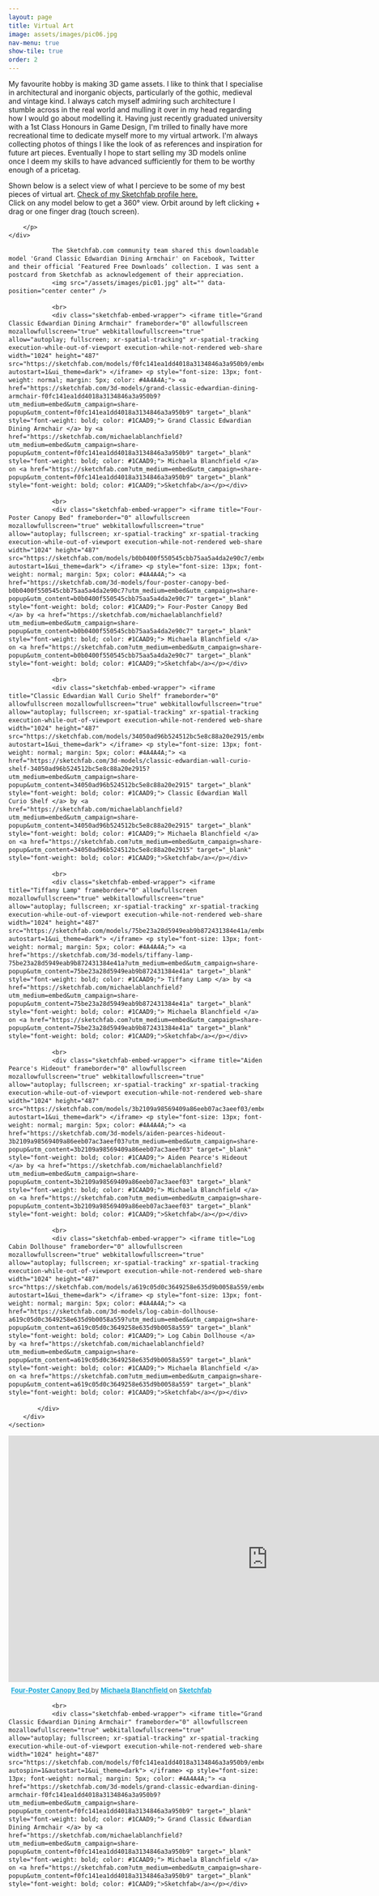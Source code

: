 ```yaml
---
layout: page
title: Virtual Art
image: assets/images/pic06.jpg
nav-menu: true
show-tile: true
order: 2
---
```


<!-- Main -->
<div id="main">


<!-- One -->
<section id="one">
	<div class="inner">
		<p>
		My favourite hobby is making 3D game assets. I like to think that I specialise in architectural and inorganic objects, particularly of the gothic, medieval and vintage kind. I always catch myself admiring such architecture I stumble across in the real world and mulling it over in my head regarding how I would go about modelling it. Having just recently graduated university with a 1st Class Honours in Game Design, I'm trilled to finally have more recreational time to dedicate myself more to my virtual artwork. I'm always collecting photos of things I like the look of as references and inspiration for future art pieces. Eventually I hope to start selling my 3D models online once I deem my skills to have advanced sufficiently for them to be worthy enough of a pricetag.
		</p>
		<p>
		Shown below is a select view of what I percieve to be some of my best pieces of virtual art. <a href="https://sketchfab.com/michaelablanchfield/models">Check of my Sketchfab profile here.</a> 
		<br>
		Click on any model below to get a 360° view. Orbit around by left clicking + drag or one finger drag (touch screen). 

		</p>
	</div>
</section>

<!-- Two -->
<section id="two" class="spotlights">
	<section>
		<div class="content">
			<div class="inner">
				
				The Sketchfab.com community team shared this downloadable model 'Grand Classic Edwardian Dining Armchair' on Facebook, Twitter and their official ‘Featured Free Downloads’ collection. I was sent a postcard from Sketchfab as acknowledgement of their appreciation.
				<img src="/assets/images/pic01.jpg" alt="" data-position="center center" />
				
				<br>
				<div class="sketchfab-embed-wrapper"> <iframe title="Grand Classic Edwardian Dining Armchair" frameborder="0" allowfullscreen mozallowfullscreen="true" webkitallowfullscreen="true" allow="autoplay; fullscreen; xr-spatial-tracking" xr-spatial-tracking execution-while-out-of-viewport execution-while-not-rendered web-share width="1024" height="487" src="https://sketchfab.com/models/f0fc141ea1dd4018a3134846a3a950b9/embed?autostart=1&ui_theme=dark"> </iframe> <p style="font-size: 13px; font-weight: normal; margin: 5px; color: #4A4A4A;"> <a href="https://sketchfab.com/3d-models/grand-classic-edwardian-dining-armchair-f0fc141ea1dd4018a3134846a3a950b9?utm_medium=embed&utm_campaign=share-popup&utm_content=f0fc141ea1dd4018a3134846a3a950b9" target="_blank" style="font-weight: bold; color: #1CAAD9;"> Grand Classic Edwardian Dining Armchair </a> by <a href="https://sketchfab.com/michaelablanchfield?utm_medium=embed&utm_campaign=share-popup&utm_content=f0fc141ea1dd4018a3134846a3a950b9" target="_blank" style="font-weight: bold; color: #1CAAD9;"> Michaela Blanchfield </a> on <a href="https://sketchfab.com?utm_medium=embed&utm_campaign=share-popup&utm_content=f0fc141ea1dd4018a3134846a3a950b9" target="_blank" style="font-weight: bold; color: #1CAAD9;">Sketchfab</a></p></div>
				
				<br>				
				<div class="sketchfab-embed-wrapper"> <iframe title="Four-Poster Canopy Bed" frameborder="0" allowfullscreen mozallowfullscreen="true" webkitallowfullscreen="true" allow="autoplay; fullscreen; xr-spatial-tracking" xr-spatial-tracking execution-while-out-of-viewport execution-while-not-rendered web-share width="1024" height="487" src="https://sketchfab.com/models/b0b0400f550545cbb75aa5a4da2e90c7/embed?autostart=1&ui_theme=dark"> </iframe> <p style="font-size: 13px; font-weight: normal; margin: 5px; color: #4A4A4A;"> <a href="https://sketchfab.com/3d-models/four-poster-canopy-bed-b0b0400f550545cbb75aa5a4da2e90c7?utm_medium=embed&utm_campaign=share-popup&utm_content=b0b0400f550545cbb75aa5a4da2e90c7" target="_blank" style="font-weight: bold; color: #1CAAD9;"> Four-Poster Canopy Bed </a> by <a href="https://sketchfab.com/michaelablanchfield?utm_medium=embed&utm_campaign=share-popup&utm_content=b0b0400f550545cbb75aa5a4da2e90c7" target="_blank" style="font-weight: bold; color: #1CAAD9;"> Michaela Blanchfield </a> on <a href="https://sketchfab.com?utm_medium=embed&utm_campaign=share-popup&utm_content=b0b0400f550545cbb75aa5a4da2e90c7" target="_blank" style="font-weight: bold; color: #1CAAD9;">Sketchfab</a></p></div>
				
				<br>
				<div class="sketchfab-embed-wrapper"> <iframe title="Classic Edwardian Wall Curio Shelf" frameborder="0" allowfullscreen mozallowfullscreen="true" webkitallowfullscreen="true" allow="autoplay; fullscreen; xr-spatial-tracking" xr-spatial-tracking execution-while-out-of-viewport execution-while-not-rendered web-share width="1024" height="487" src="https://sketchfab.com/models/34050ad96b524512bc5e8c88a20e2915/embed?autostart=1&ui_theme=dark"> </iframe> <p style="font-size: 13px; font-weight: normal; margin: 5px; color: #4A4A4A;"> <a href="https://sketchfab.com/3d-models/classic-edwardian-wall-curio-shelf-34050ad96b524512bc5e8c88a20e2915?utm_medium=embed&utm_campaign=share-popup&utm_content=34050ad96b524512bc5e8c88a20e2915" target="_blank" style="font-weight: bold; color: #1CAAD9;"> Classic Edwardian Wall Curio Shelf </a> by <a href="https://sketchfab.com/michaelablanchfield?utm_medium=embed&utm_campaign=share-popup&utm_content=34050ad96b524512bc5e8c88a20e2915" target="_blank" style="font-weight: bold; color: #1CAAD9;"> Michaela Blanchfield </a> on <a href="https://sketchfab.com?utm_medium=embed&utm_campaign=share-popup&utm_content=34050ad96b524512bc5e8c88a20e2915" target="_blank" style="font-weight: bold; color: #1CAAD9;">Sketchfab</a></p></div>
				
				<br>
				<div class="sketchfab-embed-wrapper"> <iframe title="Tiffany Lamp" frameborder="0" allowfullscreen mozallowfullscreen="true" webkitallowfullscreen="true" allow="autoplay; fullscreen; xr-spatial-tracking" xr-spatial-tracking execution-while-out-of-viewport execution-while-not-rendered web-share width="1024" height="487" src="https://sketchfab.com/models/75be23a28d5949eab9b872431384e41a/embed?autostart=1&ui_theme=dark"> </iframe> <p style="font-size: 13px; font-weight: normal; margin: 5px; color: #4A4A4A;"> <a href="https://sketchfab.com/3d-models/tiffany-lamp-75be23a28d5949eab9b872431384e41a?utm_medium=embed&utm_campaign=share-popup&utm_content=75be23a28d5949eab9b872431384e41a" target="_blank" style="font-weight: bold; color: #1CAAD9;"> Tiffany Lamp </a> by <a href="https://sketchfab.com/michaelablanchfield?utm_medium=embed&utm_campaign=share-popup&utm_content=75be23a28d5949eab9b872431384e41a" target="_blank" style="font-weight: bold; color: #1CAAD9;"> Michaela Blanchfield </a> on <a href="https://sketchfab.com?utm_medium=embed&utm_campaign=share-popup&utm_content=75be23a28d5949eab9b872431384e41a" target="_blank" style="font-weight: bold; color: #1CAAD9;">Sketchfab</a></p></div>
				
				<br>
				<div class="sketchfab-embed-wrapper"> <iframe title="Aiden Pearce's Hideout" frameborder="0" allowfullscreen mozallowfullscreen="true" webkitallowfullscreen="true" allow="autoplay; fullscreen; xr-spatial-tracking" xr-spatial-tracking execution-while-out-of-viewport execution-while-not-rendered web-share width="1024" height="487" src="https://sketchfab.com/models/3b2109a98569409a86eeb07ac3aeef03/embed?autostart=1&ui_theme=dark"> </iframe> <p style="font-size: 13px; font-weight: normal; margin: 5px; color: #4A4A4A;"> <a href="https://sketchfab.com/3d-models/aiden-pearces-hideout-3b2109a98569409a86eeb07ac3aeef03?utm_medium=embed&utm_campaign=share-popup&utm_content=3b2109a98569409a86eeb07ac3aeef03" target="_blank" style="font-weight: bold; color: #1CAAD9;"> Aiden Pearce's Hideout </a> by <a href="https://sketchfab.com/michaelablanchfield?utm_medium=embed&utm_campaign=share-popup&utm_content=3b2109a98569409a86eeb07ac3aeef03" target="_blank" style="font-weight: bold; color: #1CAAD9;"> Michaela Blanchfield </a> on <a href="https://sketchfab.com?utm_medium=embed&utm_campaign=share-popup&utm_content=3b2109a98569409a86eeb07ac3aeef03" target="_blank" style="font-weight: bold; color: #1CAAD9;">Sketchfab</a></p></div>
				
				<br>
				<div class="sketchfab-embed-wrapper"> <iframe title="Log Cabin Dollhouse" frameborder="0" allowfullscreen mozallowfullscreen="true" webkitallowfullscreen="true" allow="autoplay; fullscreen; xr-spatial-tracking" xr-spatial-tracking execution-while-out-of-viewport execution-while-not-rendered web-share width="1024" height="487" src="https://sketchfab.com/models/a619c05d0c3649258e635d9b0058a559/embed?autostart=1&ui_theme=dark"> </iframe> <p style="font-size: 13px; font-weight: normal; margin: 5px; color: #4A4A4A;"> <a href="https://sketchfab.com/3d-models/log-cabin-dollhouse-a619c05d0c3649258e635d9b0058a559?utm_medium=embed&utm_campaign=share-popup&utm_content=a619c05d0c3649258e635d9b0058a559" target="_blank" style="font-weight: bold; color: #1CAAD9;"> Log Cabin Dollhouse </a> by <a href="https://sketchfab.com/michaelablanchfield?utm_medium=embed&utm_campaign=share-popup&utm_content=a619c05d0c3649258e635d9b0058a559" target="_blank" style="font-weight: bold; color: #1CAAD9;"> Michaela Blanchfield </a> on <a href="https://sketchfab.com?utm_medium=embed&utm_campaign=share-popup&utm_content=a619c05d0c3649258e635d9b0058a559" target="_blank" style="font-weight: bold; color: #1CAAD9;">Sketchfab</a></p></div>
				
			</div>
		</div>
	</section>	
</section>
</div>


<div class="sketchfab-embed-wrapper"> <iframe title="Four-Poster Canopy Bed" frameborder="0" allowfullscreen mozallowfullscreen="true" webkitallowfullscreen="true" allow="autoplay; fullscreen; xr-spatial-tracking" xr-spatial-tracking execution-while-out-of-viewport execution-while-not-rendered web-share width="1024" height="487" src="https://sketchfab.com/models/b0b0400f550545cbb75aa5a4da2e90c7/embed?autostart=1&ui_theme=dark"> </iframe> <p style="font-size: 13px; font-weight: normal; margin: 5px; color: #4A4A4A;"> <a href="https://sketchfab.com/3d-models/four-poster-canopy-bed-b0b0400f550545cbb75aa5a4da2e90c7?utm_medium=embed&utm_campaign=share-popup&utm_content=b0b0400f550545cbb75aa5a4da2e90c7" target="_blank" style="font-weight: bold; color: #1CAAD9;"> Four-Poster Canopy Bed </a> by <a href="https://sketchfab.com/michaelablanchfield?utm_medium=embed&utm_campaign=share-popup&utm_content=b0b0400f550545cbb75aa5a4da2e90c7" target="_blank" style="font-weight: bold; color: #1CAAD9;"> Michaela Blanchfield </a> on <a href="https://sketchfab.com?utm_medium=embed&utm_campaign=share-popup&utm_content=b0b0400f550545cbb75aa5a4da2e90c7" target="_blank" style="font-weight: bold; color: #1CAAD9;">Sketchfab</a></p></div>
				
				<br>				
				<div class="sketchfab-embed-wrapper"> <iframe title="Grand Classic Edwardian Dining Armchair" frameborder="0" allowfullscreen mozallowfullscreen="true" webkitallowfullscreen="true" allow="autoplay; fullscreen; xr-spatial-tracking" xr-spatial-tracking execution-while-out-of-viewport execution-while-not-rendered web-share width="1024" height="487" src="https://sketchfab.com/models/f0fc141ea1dd4018a3134846a3a950b9/embed?autospin=1&autostart=1&ui_theme=dark"> </iframe> <p style="font-size: 13px; font-weight: normal; margin: 5px; color: #4A4A4A;"> <a href="https://sketchfab.com/3d-models/grand-classic-edwardian-dining-armchair-f0fc141ea1dd4018a3134846a3a950b9?utm_medium=embed&utm_campaign=share-popup&utm_content=f0fc141ea1dd4018a3134846a3a950b9" target="_blank" style="font-weight: bold; color: #1CAAD9;"> Grand Classic Edwardian Dining Armchair </a> by <a href="https://sketchfab.com/michaelablanchfield?utm_medium=embed&utm_campaign=share-popup&utm_content=f0fc141ea1dd4018a3134846a3a950b9" target="_blank" style="font-weight: bold; color: #1CAAD9;"> Michaela Blanchfield </a> on <a href="https://sketchfab.com?utm_medium=embed&utm_campaign=share-popup&utm_content=f0fc141ea1dd4018a3134846a3a950b9" target="_blank" style="font-weight: bold; color: #1CAAD9;">Sketchfab</a></p></div>



